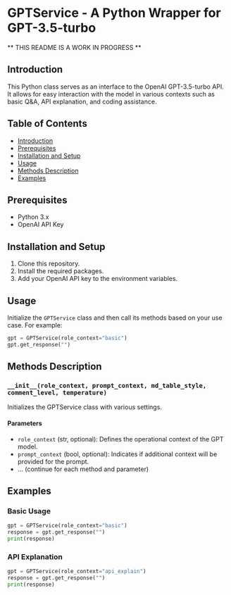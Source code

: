 # GPTService - A Python Wrapper for GPT-3.5-turbo

** THIS README IS A WORK IN PROGRESS **

## Introduction

This Python class serves as an interface to the OpenAI GPT-3.5-turbo API. It allows for easy interaction with the model in various contexts such as basic Q&A, API explanation, and coding assistance.

## Table of Contents

- [Introduction](#introduction)
- [Prerequisites](#prerequisites)
- [Installation and Setup](#installation-and-setup)
- [Usage](#usage)
- [Methods Description](#methods-description)
- [Examples](#examples)

## Prerequisites

- Python 3.x
- OpenAI API Key

## Installation and Setup

1. Clone this repository.
2. Install the required packages.
3. Add your OpenAI API key to the environment variables.

## Usage

Initialize the `GPTService` class and then call its methods based on your use case. For example:

```python
gpt = GPTService(role_context="basic")
gpt.get_response("")
```

## Methods Description

### `__init__(role_context, prompt_context, md_table_style, comment_level, temperature)`

Initializes the GPTService class with various settings.

#### Parameters
- `role_context` (str, optional): Defines the operational context of the GPT model.
- `prompt_context` (bool, optional): Indicates if additional context will be provided for the prompt.
- ... (continue for each method and parameter)

## Examples

### Basic Usage
```python
gpt = GPTService(role_context="basic")
response = gpt.get_response("")
print(response)
```

### API Explanation
```python
gpt = GPTService(role_context="api_explain")
response = gpt.get_response("")
print(response)
```
